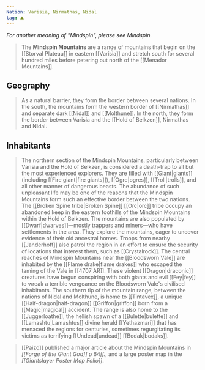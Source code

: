 ```yaml
---
Nation: Varisia, Nirmathas, Nidal
tag: ⛰️️
---
```

*For another meaning of "Mindspin", please see Mindspin.*
> The **Mindspin Mountains** are a range of mountains that begin on the [[Storval Plateau]] in eastern [[Varisia]] and stretch south for several hundred miles before petering out north of the [[Menador Mountains]].


## Geography

> As a natural barrier, they form the border between several nations. In the south, the mountains form the western border of [[Nirmathas]] and separate dark [[Nidal]] and [[Molthune]]. In the north, they form the border between Varisia and the [[Hold of Belkzen]], Nirmathas and Nidal.


## Inhabitants

> The northern section of the Mindspin Mountains, particularly between Varisia and the Hold of Belkzen, is considered a death-trap to all but the most experienced explorers. They are filled with [[Giant|giants]] (including [[Fire giant|fire giants]]), [[Ogre|ogres]], [[Troll|trolls]], and all other manner of dangerous beasts. The abundance of such unpleasant life may be one of the reasons that the Mindspin Mountains form such an effective border between the two nations. The [[Broken Spine tribe|Broken Spine]] [[Orc|orc]] tribe occupy an abandoned keep in the eastern foothills of the Mindspin Mountains within the Hold of Belkzen.
> The mountains are also populated by [[Dwarf|dwarves]]—mostly trappers and miners—who have settlements in the area. They explore the mountains, eager to uncover evidence of their old ancestral homes. Troops from nearby [[Janderhoff]] also patrol the region in an effort to ensure the security of locations that interest them, such as [[Crystalrock]].
> The central reaches of Mindspin Mountains near the [[Bloodsworn Vale]] are inhabited by the [[Flame drake|flame drakes]] who escaped the taming of the Vale in [[4707 AR]]. These violent [[Dragon|draconic]] creatures have begun conspiring with both giants and evil [[Fey|fey]] to wreak a terrible vengeance on the Bloodsworn Vale's civilised inhabitants.
> The southern tip of the mountain range, between the nations of Nidal and Molthune, is home to [[Tintavex]], a unique [[Half-dragon|half-dragon]] [[Griffon|griffon]] born from a [[Magic|magical]] accident. The range is also home to the [[Juggerloathe]], the hellish spawn of a [[Bulette|bulette]] and [[Lamashtu|Lamashtus]] divine herald [[Yethazmari]] that has menaced the regions for centuries, sometimes regurgitating its victims as terrifying [[Undead|undead]] [[Bodak|bodaks]].


> [[Paizo]] published a major article about the Mindspin Mountains in *[[Forge of the Giant God]]* p 64*ff.*, and a large poster map in the *[[Giantslayer Poster Map Folio]]*.












